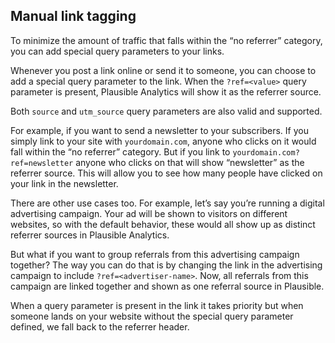 ## Manual link tagging

To minimize the amount of traffic that falls within the “no referrer” category, you can add special query parameters to your links.

Whenever you post a link online or send it to someone, you can choose to add a special query parameter to the link. When the `?ref=<value>` query parameter is present, Plausible Analytics will show it as the referrer source.

Both `source` and `utm_source` query parameters are also valid and supported.

For example, if you want to send a newsletter to your subscribers. If you simply link to your site with `yourdomain.com`, anyone who clicks on it would fall within the “no referrer” category. But if you link to `yourdomain.com?ref=newsletter` anyone who clicks on that will show “newsletter” as the referrer source. This will allow you to see how many people have clicked on your link in the newsletter.

There are other use cases too. For example, let’s say you’re running a digital advertising campaign. Your ad will be shown to visitors on different websites, so with the default behavior, these would all show up as distinct referrer sources in Plausible Analytics.

But what if you want to group referrals from this advertising campaign together? The way you can do that is by changing the link in the advertising campaign to include `?ref=<advertiser-name>`. Now, all referrals from this campaign are linked together and shown as one referral source in Plausible.

When a query parameter is present in the link it takes priority but when someone lands on your website without the special query parameter defined, we fall back to the referrer header.
